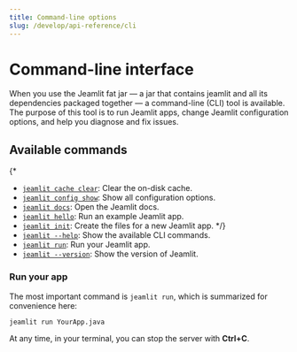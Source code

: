 ```yaml
---
title: Command-line options
slug: /develop/api-reference/cli
---
```


# Command-line interface

When you use the Jeamlit fat jar — a jar that contains jeamlit and all its dependencies packaged together — a command-line (CLI) tool is available.
The purpose of this tool is to run Jeamlit apps, change Jeamlit configuration options,
and help you diagnose and fix issues.

## Available commands

{\*

- [`jeamlit cache clear`](/develop/api-reference/cli/cache): Clear the on-disk cache.
- [`jeamlit config show`](/develop/api-reference/cli/config): Show all configuration options.
- [`jeamlit docs`](/develop/api-reference/cli/docs): Open the Jeamlit docs.
- [`jeamlit hello`](/develop/api-reference/cli/hello): Run an example Jeamlit app.
- [`jeamlit init`](/develop/api-reference/cli/init): Create the files for a new Jeamlit app.
  */}
- [`jeamlit --help`](/develop/api-reference/cli/help): Show the available CLI commands.
- [`jeamlit run`](/develop/api-reference/cli/run): Run your Jeamlit app.
- [`jeamlit --version`](/develop/api-reference/cli/version): Show the version of Jeamlit.

### Run your app

The most important command is `jeamlit run`, which is summarized for convenience here:

```bash
jeamlit run YourApp.java
```

At any time, in your terminal, you can stop the server with **Ctrl+C**.
